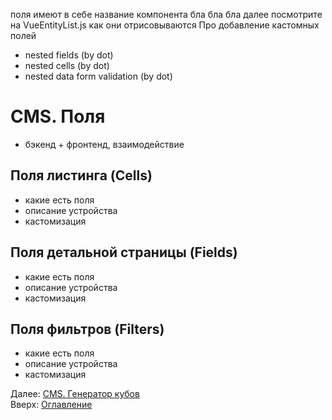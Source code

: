 поля имеют в себе название компонента бла бла бла
далее посмотрите на VueEntityList.js как они отрисовываются
Про добавление кастомных полей

+ nested fields (by dot)
+ nested cells (by dot)
+ nested data form validation (by dot)


# CMS. Поля
+ бэкенд + фронтенд, взаимодействие

## Поля листинга (Cells)
+ какие есть поля
+ описание устройства
+ кастомизация

## Поля детальной страницы (Fields)
+ какие есть поля
+ описание устройства
+ кастомизация

## Поля фильтров (Filters)
+ какие есть поля
+ описание устройства
+ кастомизация

Далее: [CMS. Генератор кубов](generator.md)<br>
Вверх: [Оглавление](../index.md)
